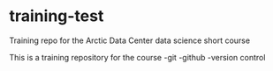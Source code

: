 # training-test
Training repo for the Arctic Data Center data science short course

This is a training repository for the course
-git
-github
-version control
